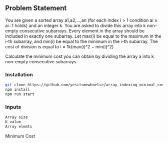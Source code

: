 ## Problem Statement
You are given a sorted array a1,a2,...,an (for each index i > 1 condition ai ≥ ai−1 holds) and an integer k. You are asked to divide this array into k non-empty consecutive subarrays. Every element in the array should be included in exactly one subarray.
Let max(i) be equal to the maximum in the i-th subarray, and min(i) be equal to the minimum in the i-th subarray. The cost of division is equal to i = 1k(max(i)^2 − min(i)^2)

Calculate the minimum cost you can obtain by dividing the array a into k non-empty consecutive subarrays.
### Installation

```bash
git clone https://github.com/yesitsmewhoelse/array_indexing_minimal_cost.git
npm install
npm run start
```


### Inputs

```bash
Array size
K value
Array elemts
```

Minimum Cost